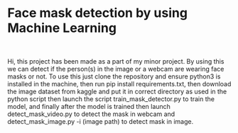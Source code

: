 <h1>Face mask detection by using Machine Learning</h1><br>
<p>Hi, this project has been made as a part of my minor project. By using this we can detect if the person(s) in the image or a webcam are wearing face masks or not. To use this just clone the repository and ensure python3 is installed in the machine, then run pip install requirements.txt, then download the image dataset from kaggle and put it in correct directory as used in the python script then launch the script train_mask_detector.py to train the model, and finally after the model is trained then launch detect_mask_video.py to detect the mask in webcam and detect_mask_image.py -i (image path) to detect mask in image.</p>
